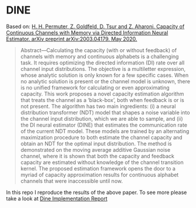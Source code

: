 # DINE

Based on: [H. H. Permuter, Z. Goldfeld, D. Tsur and Z. Aharoni. Capacity of Continuous Channels with Memory via Directed Information Neural Estimator. arXiv preprint arXiv:2003.04179. May 2020.](https://arxiv.org/pdf/2003.04179v2.pdf)

> Abstract—Calculating the capacity (with or without feedback)
of channels with memory and continuous alphabets is a challenging task. It requires optimizing the directed information (DI) rate
over all channel input distributions. The objective is a multiletter expression, whose analytic solution is only known for a
few specific cases. When no analytic solution is present or the
channel model is unknown, there is no unified framework for
calculating or even approximating capacity. This work proposes
a novel capacity estimation algorithm that treats the channel
as a ‘black-box’, both when feedback is or is not present. The
algorithm has two main ingredients: (i) a neural distribution
transformer (NDT) model that shapes a noise variable into the
channel input distribution, which we are able to sample, and (ii)
the DI neural estimator (DINE) that estimates the communication
rate of the current NDT model. These models are trained by an
alternating maximization procedure to both estimate the channel
capacity and obtain an NDT for the optimal input distribution.
The method is demonstrated on the moving average additive
Gaussian noise channel, where it is shown that both the capacity
and feedback capacity are estimated without knowledge of the
channel transition kernel. The proposed estimation framework
opens the door to a myriad of capacity approximation results for
continuous alphabet channels that were inaccessible until now.

In this repo I reproduce the results of the above paper. To see more please take a look at [Dine Implementation Report]()
